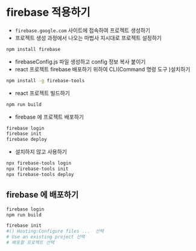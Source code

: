 # firebase 적용하기

- `firebase.google.com` 사이트에 접속하여 프로젝트 생성하기
- 프로젝트 생성 과정에서 나오는 마법사 지시대로 프로젝트 설정하기

```bash
npm install firebase
```

- firebaseConfig.js 파일 생성하고 config 정보 복사 붙이기
- react 프로젝트 firebase 배포하기 위하여 CLI(Command 명령 도구 )설치하기

```bash
npm install -g firebase-tools
```

- react 프로젝트 빌드하기

```bash
npm run build
```

- firebase 에 프로젝트 배포하기

```bash
firebase login
firebase init
firebase deploy
```

- 설치하지 않고 사용하기

```bash
npx firebase-tools login
npx firebase-tools init
npx firebase-tools deploy
```

## firebase 에 배포하기

```bash
firebase login
npm run build

firebase init
#() Hosting:Configure files ...  선택
# Use an existing project 선택
# 배포할 프로젝트 선택
```
